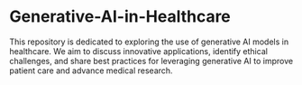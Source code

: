 # Generative-AI-in-Healthcare
This repository is dedicated to exploring the use of generative AI models in healthcare. We aim to discuss innovative applications, identify ethical challenges, and share best practices for leveraging generative AI to improve patient care and advance medical research. 
